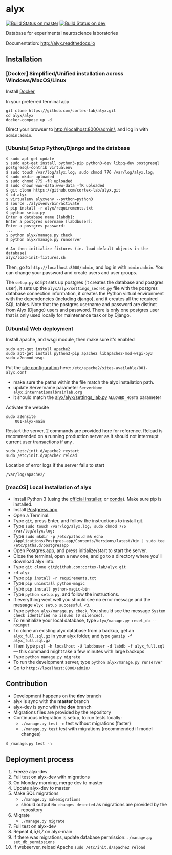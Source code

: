 # alyx

[![Build Status on master](https://travis-ci.org/cortex-lab/alyx.svg?branch=master)](https://travis-ci.org/cortex-lab/alyx)
[![Build Status on dev](https://travis-ci.org/cortex-lab/alyx.svg?branch=dev)](https://travis-ci.org/cortex-lab/alyx)

Database for experimental neuroscience laboratories

Documentation: http://alyx.readthedocs.io


## Installation

### [Docker] Simplified/Unified installation across Windows/MacOS/Linux

Install [Docker](https://www.docker.com)

In your preferred terminal app

    git clone https://github.com/cortex-lab/alyx.git
    cd alyx/alyx
    docker-compose up -d

Direct your browser to [http://localhost:8000/admin/](http://localhost:8000/admin/), and log in with `admin:admin`.

### [Ubuntu] Setup Python/Django and the database

```
$ sudo apt-get update
$ sudo apt-get install python3-pip python3-dev libpq-dev postgresql postgresql-contrib virtualenv
$ sudo touch /var/log/alyx.log; sudo chmod 776 /var/log/alyx.log;
$ sudo mkdir uploaded
$ sudo chmod 775 -fR uploaded
$ sudo chown www-data:www-data -fR uploaded
$ git clone https://github.com/cortex-lab/alyx.git
$ cd alyx
$ virtualenv alyxvenv --python=python3
$ source ./alyxvenv/bin/activate
$ pip install -r alyx/requirements.txt
$ python setup.py
Enter a database name [labdb]:
Enter a postgres username [labdbuser]:
Enter a postgres password:
...
$ python alyx/manage.py check
$ python alyx/manage.py runserver

# An then initialize fixtures (ie. load default objects in the database)
alyx/load-init-fixtures.sh
```

Then, go to `http://localhost:8000/admin`, and log in with `admin:admin`. You can change your password and create users and user groups.

The `setup.py` script sets up postgres (it creates the database and postgres user), it sets up the `alyx/alyx/settings_secret.py` file with the postgres database connection information, it creates the Python virtual environment with the dependencies (including django), and it creates all the required SQL tables.
Note that the postgres username and password are distinct from Alyx (Django) users and password. There is only one postgres user that is only used locally for maintenance task or by Django.

### [Ubuntu] Web deployment

Install apache, and wsgi module, then make sure it's enabled

    sudo apt-get install apache2
    sudo apt-get install python3-pip apache2 libapache2-mod-wsgi-py3
    sudo a2enmod wsgi

Put the [site configuration](docs/_static/001-alyx.conf) here: `/etc/apache2/sites-available/001-alyx.conf`
-   make sure the paths within the file match the alyx installation path.
-   update Servername parameter `ServerName  alyx.internationalbrainlab.org`
-   it should match the [alyx/alyx/settings_lab.py](alyx/alyx/settings_lab.py) `ALLOWED_HOSTS` parameter


Activate the website

    sudo a2ensite
        001-alyx-main

Restart the server, 2 commands are provided here for reference. Reload is recommended on a running production server as it should not interreupt current user transactions if any
.

    sudo /etc/init.d/apache2 restart
    sudo /etc/init.d/apache2 reload


Location of error logs if the server fails to start

    /var/log/apache2/

### [macOS] Local installation of alyx

* Install Python 3 (using the [official installer](https://www.python.org/downloads/mac-osx/), or [conda](https://docs.conda.io/projects/conda/en/latest/user-guide/install/macos.html)). Make sure pip is installed.
* Install [Postgress.app](https://postgresapp.com/downloads.html)
* Open a Terminal.
* Type `git`, press Enter, and follow the instructions to install git.
* Type `sudo touch /var/log/alyx.log; sudo chmod 776 /var/log/alyx.log;`
* Type `sudo mkdir -p /etc/paths.d && echo /Applications/Postgres.app/Contents/Versions/latest/bin | sudo tee /etc/paths.d/postgresapp`
* Open Postgres.app, and press initialize/start to start the server.
* Close the terminal, open a new one, and go to a directory where you'll download alyx into.
* Type `git clone git@github.com:cortex-lab/alyx.git`
* `cd alyx`
* Type `pip install -r requirements.txt`
* Type `pip uninstall python-magic`
* Type `pip install python-magic-bin`
* Type `python setup.py`, and follow the instructions.
* If everything went well you should see no error message and the message `Alyx setup successful <3`.
* Type `python alyx/manage.py check`. You should see the message `System check identified no issues (0 silenced).`
* To reinitialize your local database, type `alyx/manage.py reset_db --noinput`
* To clone an existing alyx database from a backup, get an `alyx_full.sql.gz` in your alyx folder, and type `gunzip -f alyx_full.sql.gz`
* Then type `psql -h localhost -U labdbuser -d labdb -f alyx_full.sql` — this command might take a few minutes with large backups
* Type `python manage.py migrate`
* To run the development server, type `python alyx/manage.py runserver`
* Go to `http://localhost:8000/admin/`

## Contribution

* Development happens on the **dev** branch
* alyx is sync with the **master** branch
* alyx-dev is sync with the **dev** branch
* Migrations files are provided by the repository
* Continuous integration is setup, to run tests locally:
    -   `./manage.py test -n` test without migrations (faster)
    -   `./manage.py test` test with migrations (recommended if model changes)

```
$ /manage.py test -n
```


## Deployment process

1. Freeze alyx-dev
2. Full test on alyx-dev with migrations
3. On Monday morning, merge dev to master
4. Update alyx-dev to master
5. Make SQL migrations
    -   `./manage.py makemigrations`
    -   should output `No changes detected` as migrations are provided by the repository
6. Migrate
    -   `./manage.py migrate`
7. Full test on alyx-dev
8. Repeat 4,5,6,7 on alyx-main
9. If there was migrations, update database permission: `./manage.py set_db_permissions`
10. If webserver, reload Apache `sudo /etc/init.d/apache2 reload`
